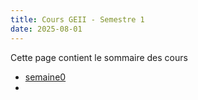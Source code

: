 ```yaml
---
title: Cours GEII - Semestre 1
date: 2025-08-01
---
```

Cette page contient le sommaire des cours 

- [semaine0](/cours/cours/semaine0/_index)
- 